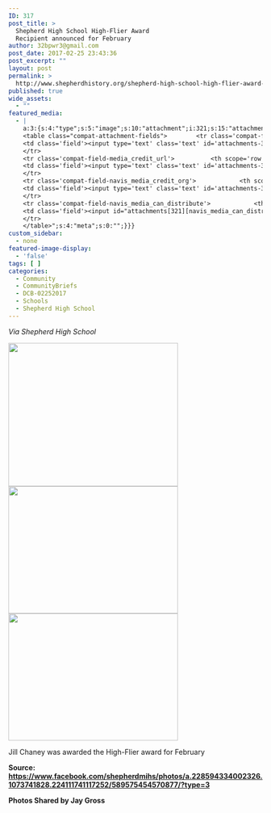 ```yaml
---
ID: 317
post_title: >
  Shepherd High School High-Flier Award
  Recipient announced for February
author: 32bpwr3@gmail.com
post_date: 2017-02-25 23:43:36
post_excerpt: ""
layout: post
permalink: >
  http://www.shepherdhistory.org/shepherd-high-school-high-flier-award-recipient-announced-for-february/
published: true
wide_assets:
  - ""
featured_media:
  - |
    a:3:{s:4:"type";s:5:"image";s:10:"attachment";i:321;s:15:"attachment_data";a:33:{s:2:"id";i:321;s:5:"title";s:13:"feb_highflier";s:8:"filename";s:17:"feb_highflier.jpg";s:3:"url";s:75:"http://www.shepherdhistory.org/wp-content/uploads/2017/02/feb_highflier.jpg";s:4:"link";s:49:"http://www.shepherdhistory.org/?attachment_id=321";s:3:"alt";s:0:"";s:6:"author";s:1:"1";s:11:"description";s:0:"";s:7:"caption";s:0:"";s:4:"name";s:13:"feb_highflier";s:6:"status";s:7:"inherit";s:10:"uploadedTo";i:317;s:4:"date";i:1488066153000;s:8:"modified";i:1488066153000;s:9:"menuOrder";i:0;s:4:"mime";s:10:"image/jpeg";s:4:"type";s:5:"image";s:7:"subtype";s:4:"jpeg";s:4:"icon";s:67:"http://www.shepherdhistory.org/wp-includes/images/media/default.png";s:13:"dateFormatted";s:17:"February 25, 2017";s:6:"nonces";a:3:{s:6:"update";s:10:"20b5ccc2ff";s:6:"delete";s:10:"ca9cc0a785";s:4:"edit";s:10:"9d235e29a4";}s:8:"editLink";s:69:"http://www.shepherdhistory.org/wp-admin/post.php?post=321&action=edit";s:4:"meta";b:0;s:10:"authorName";s:17:"32bpwr3@gmail.com";s:14:"uploadedToLink";s:69:"http://www.shepherdhistory.org/wp-admin/post.php?post=317&action=edit";s:15:"uploadedToTitle";s:70:"Shepherd High School High-Flier Award Recipient announced for February";s:15:"filesizeInBytes";i:70158;s:21:"filesizeHumanReadable";s:5:"69 KB";s:6:"height";i:718;s:5:"width";i:849;s:11:"orientation";s:9:"landscape";s:5:"sizes";a:4:{s:9:"thumbnail";a:4:{s:6:"height";i:140;s:5:"width";i:140;s:3:"url";s:83:"http://www.shepherdhistory.org/wp-content/uploads/2017/02/feb_highflier-140x140.jpg";s:11:"orientation";s:9:"landscape";}s:6:"medium";a:4:{s:6:"height";i:284;s:5:"width";i:336;s:3:"url";s:83:"http://www.shepherdhistory.org/wp-content/uploads/2017/02/feb_highflier-336x284.jpg";s:11:"orientation";s:9:"landscape";}s:5:"large";a:4:{s:6:"height";i:652;s:5:"width";i:771;s:3:"url";s:83:"http://www.shepherdhistory.org/wp-content/uploads/2017/02/feb_highflier-771x652.jpg";s:11:"orientation";s:9:"landscape";}s:4:"full";a:4:{s:3:"url";s:75:"http://www.shepherdhistory.org/wp-content/uploads/2017/02/feb_highflier.jpg";s:6:"height";i:718;s:5:"width";i:849;s:11:"orientation";s:9:"landscape";}}s:6:"compat";a:2:{s:4:"item";s:1710:"<input type="hidden" name="attachments[321][menu_order]" value="0" /><p class="media-types media-types-required-info">Required fields are marked <span class="required">*</span></p>
    <table class="compat-attachment-fields">		<tr class='compat-field-media_credit'>			<th scope='row' class='label'><label for='attachments-321-media_credit'><span class='alignleft'>Credit</span><br class='clear' /></label></th>
    <td class='field'><input type='text' class='text' id='attachments-321-media_credit' name='attachments[321][media_credit]' value=''  /></td>
    </tr>
    <tr class='compat-field-media_credit_url'>			<th scope='row' class='label'><label for='attachments-321-media_credit_url'><span class='alignleft'>Credit URL</span><br class='clear' /></label></th>
    <td class='field'><input type='text' class='text' id='attachments-321-media_credit_url' name='attachments[321][media_credit_url]' value=''  /></td>
    </tr>
    <tr class='compat-field-navis_media_credit_org'>			<th scope='row' class='label'><label for='attachments-321-navis_media_credit_org'><span class='alignleft'>Organization</span><br class='clear' /></label></th>
    <td class='field'><input type='text' class='text' id='attachments-321-navis_media_credit_org' name='attachments[321][navis_media_credit_org]' value=''  /></td>
    </tr>
    <tr class='compat-field-navis_media_can_distribute'>			<th scope='row' class='label'><label for='attachments-321-navis_media_can_distribute'><span class='alignleft'>Can<br />distribute?</span><br class='clear' /></label></th>
    <td class='field'><input id="attachments[321][navis_media_can_distribute]" name="attachments[321][navis_media_can_distribute]" type="checkbox" value="1"  /></td>
    </tr>
    </table>";s:4:"meta";s:0:"";}}}
custom_sidebar:
  - none
featured-image-display:
  - 'false'
tags: [ ]
categories:
  - Community
  - CommunityBriefs
  - DCB-02252017
  - Schools
  - Shepherd High School
---
```

<em>Via Shepherd High School</em>

<img class="alignnone size-medium wp-image-321" src="http://www.shepherdhistory.org/wp-content/uploads/2017/02/feb_highflier-336x284.jpg" alt="" width="336" height="284" /> <img class="alignnone size-medium wp-image-322" src="http://www.shepherdhistory.org/wp-content/uploads/2017/02/feb_highflier2-336x252.jpg" alt="" width="336" height="252" /> <img class="alignnone size-medium wp-image-323" src="http://www.shepherdhistory.org/wp-content/uploads/2017/02/feb_highflier3-336x252.jpg" alt="" width="336" height="252" />

Jill Chaney was awarded the High-Flier award for February

<strong>Source: </strong><a href="https://www.facebook.com/shepherdmihs/photos/a.228594334002326.1073741828.224111741117252/589575454570877/?type=3"><strong>https://www.facebook.com/shepherdmihs/photos/a.228594334002326.1073741828.224111741117252/589575454570877/?type=3</strong></a>

<strong>Photos Shared by Jay Gross</strong>